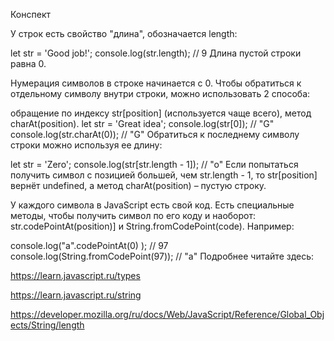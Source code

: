 
Конспект

У строк есть свойство "длина", обозначается length:

let str = 'Good job!';
console.log(str.length); // 9
Длина пустой строки равна 0.

Нумерация символов в строке начинается с 0. Чтобы обратиться к отдельному символу внутри строки, можно использовать 2 способа:

обращение по индексу str[position] (используется чаще всего),
метод charAt(position).
let str = 'Great idea';
console.log(str[0]); // "G"
console.log(str.charAt(0)); // "G"
Обратиться к последнему символу строки можно используя ее длину:

let str = 'Zero';
console.log(str[str.length - 1]); // "o"
Если попытаться получить символ с позицией большей, чем str.length - 1, то str[position] вернёт undefined, а метод charAt(position) – пустую строку.

У каждого символа в JavaScript есть свой код. Есть специальные методы, чтобы получить символ по его коду и наоборот: str.codePointAt(position)] и String.fromCodePoint(code). Например:

console.log("a".codePointAt(0) ); // 97
console.log(String.fromCodePoint(97)); // "a"
Подробнее читайте здесь:

https://learn.javascript.ru/types

https://learn.javascript.ru/string

https://developer.mozilla.org/ru/docs/Web/JavaScript/Reference/Global_Objects/String/length
